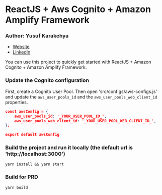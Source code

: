 ReactJS + Aws Cognito + Amazon Amplify Framework
===================================================

### Author: Yusuf Karakehya
* [Website](https://karakehya.com/)
* [LinkedIn](https://www.linkedin.com/in/yusuf-karakehya/)

You can use this project to quickly get started with ReactJS + Amazon Cognito + Amazon Amplify Framework.

### Update the Cognito configuration
First, create a Cognito User Pool. Then open 'src/configs/aws-configs.js' and update the `aws_user_pools_id` and the `aws_user_pools_web_client_id` properties.
 
```json
const awsConfig = {
    aws_user_pools_id: '_YOUR_USER_POOL_ID_',
    aws_user_pools_web_client_id: '_YOUR_USER_POOL_WEB_CLIENT_ID_',
};

export default awsConfig
```

### Build the project and run it locally (the default url is 'http://localhost:3000')

```yarn install && yarn start```

### Build for PRD

```yarn build```
